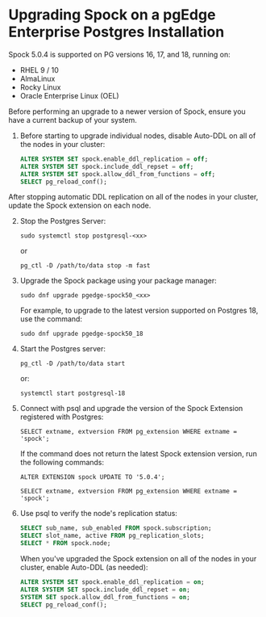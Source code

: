 # Upgrading Spock on a pgEdge Enterprise Postgres Installation

Spock 5.0.4 is supported on PG versions 16, 17, and 18, running on:

* RHEL 9 / 10
* AlmaLinux
* Rocky Linux
* Oracle Enterprise Linux (OEL)

Before performing an upgrade to a newer version of Spock, ensure you have a current backup of your system.

1. Before starting to upgrade individual nodes, disable Auto-DDL on all of the nodes in your cluster:

    ```sql
    ALTER SYSTEM SET spock.enable_ddl_replication = off;
    ALTER SYSTEM SET spock.include_ddl_repset = off;
    ALTER SYSTEM SET spock.allow_ddl_from_functions = off;
    SELECT pg_reload_conf();
    ```
After stopping automatic DDL replication on all of the nodes in your cluster, update the Spock extension on each node.

2. Stop the Postgres Server:

    `sudo systemctl stop postgresql-<xx>`

    or

    `pg_ctl -D /path/to/data stop -m fast`

3. Upgrade the Spock package using your package manager:

    `sudo dnf upgrade pgedge-spock50_<xx>`

    For example, to upgrade to the latest version supported on Postgres 18, use the command:

    `sudo dnf upgrade pgedge-spock50_18`

4. Start the Postgres server:

    `pg_ctl -D /path/to/data start`

    or:

    `systemctl start postgresql-18`

5. Connect with psql and upgrade the version of the Spock Extension registered with Postgres:

    `SELECT extname, extversion FROM pg_extension WHERE extname = 'spock';`

    If the command does not return the latest Spock extension version, run the following commands:

    `ALTER EXTENSION spock UPDATE TO '5.0.4';`

    `SELECT extname, extversion FROM pg_extension WHERE extname = 'spock';`


6. Use psql to verify the node's replication status:

    ```sql
    SELECT sub_name, sub_enabled FROM spock.subscription;
    SELECT slot_name, active FROM pg_replication_slots;
    SELECT * FROM spock.node;
    ```

    When you've upgraded the Spock extension on all of the nodes in your cluster, enable Auto-DDL (as needed):

    ```sql
    ALTER SYSTEM SET spock.enable_ddl_replication = on;
    ALTER SYSTEM SET spock.include_ddl_repset = on;
    SYSTEM SET spock.allow_ddl_from_functions = on;
    SELECT pg_reload_conf();
    ```